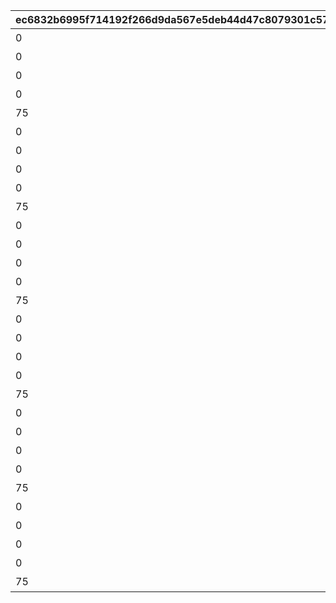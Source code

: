 |ec6832b6995f714192f266d9da567e5deb44d47c8079301c57ac5ca9171eeff5|64e2e5b7898d6148d52f73ac124fc973e6714214ee6ccfa04fd19c40bc7a1199|6535824d946a0a363bd46aff99eec9860f4be876908c0907f85732f213976892|5677e9347ce328eb37240eb1ab17ab4add24c10a1a483ead2b94ed14a7bbef4c|8b337c97f6a6eefea75e9a0e90c788e227be80f8eaec3556f92d545e62d74f2c|48d8a2cffee552b7276ccc59c1439bea0822d8ca05e8b091adf45a8e04107503|29ad9b75f98bec7aad3305d0ea9a4992fa4caf84b2b404846df46946f7566054|60f736247a6ed9476904d7f6b5d90836adc969139181b90e4d68c996842fcde5|20dd09cf80017eb7c6ec74d51391a27d3e11efc30b40d395d9bd4adf8a415eec|f5fe98b8c85a04b52ce6a50a3343ab47680639705911b891f8cc38cd25a61a64|82707f76b47f6b49606619cafa15fa4d87c182742acd57bfcdd27b98ccf3b131|
| --- | --- | --- | --- | --- | --- | --- | --- | --- | --- | --- |
|0|1|20062115|207300|1|イワアライグマの生態メモ①|0|0|0|10116|10116111|
|0|2|0|207300|1|イワアライグマの生態メモ②|0|0|0|10116|10116112|
|0|3|0|207300|1|イワアライグマの生態メモ③|0|0|0|10116|10116113|
|0|4|0|207300|1|イワアライグマの生態メモ④|0|0|0|10116|10116114|
|75|5|0|207300|1|洗い物のお師匠さま|91002|8|1|10116|10116115|
|0|1|0|207000|1|ワッパダヌキの生態メモ①|0|0|0|10116|10116121|
|0|2|0|207000|1|ワッパダヌキの生態メモ②|0|0|0|10116|10116122|
|0|3|0|207000|1|ワッパダヌキの生態メモ③|0|0|0|10116|10116123|
|0|4|0|207000|1|ワッパダヌキの生態メモ④|0|0|0|10116|10116124|
|75|5|0|207000|1|小さな再会と一化かし|91002|8|1|10116|10116125|
|0|1|0|305700|1|ゴブリングレートの生態メモ①|0|0|0|10116|10116131|
|0|2|0|305700|1|ゴブリングレートの生態メモ②|0|0|0|10116|10116132|
|0|3|0|305700|1|ゴブリングレートの生態メモ③|0|0|0|10116|10116133|
|0|4|0|305700|1|ゴブリングレートの生態メモ④|0|0|0|10116|10116134|
|75|5|0|305700|1|学びはまず形から|91002|8|1|10116|10116135|
|0|1|20062115|206900|2|スリーピィオウルの生態メモ①|0|0|0|10116|10116211|
|0|2|0|206900|2|スリーピィオウルの生態メモ②|0|0|0|10116|10116212|
|0|3|0|206900|2|スリーピィオウルの生態メモ③|0|0|0|10116|10116213|
|0|4|0|206900|2|スリーピィオウルの生態メモ④|0|0|0|10116|10116214|
|75|5|0|206900|2|天にも昇る寝心地|91002|8|1|10116|10116215|
|0|1|0|304600|2|ライライの生態メモ①|0|0|0|10116|10116221|
|0|2|0|304600|2|ライライの生態メモ②|0|0|0|10116|10116222|
|0|3|0|304600|2|ライライの生態メモ③|0|0|0|10116|10116223|
|0|4|0|304600|2|ライライの生態メモ④|0|0|0|10116|10116224|
|75|5|0|304600|2|それぞれの在り方を大切に|91002|8|1|10116|10116225|
|0|1|0|215300|2|ニャットの生態メモ①|0|0|0|10116|10116231|
|0|2|0|215300|2|ニャットの生態メモ②|0|0|0|10116|10116232|
|0|3|0|215300|2|ニャットの生態メモ③|0|0|0|10116|10116233|
|0|4|0|215300|2|ニャットの生態メモ④|0|0|0|10116|10116234|
|75|5|0|215300|2|あなたが教えてくれたこと|91002|8|1|10116|10116235|